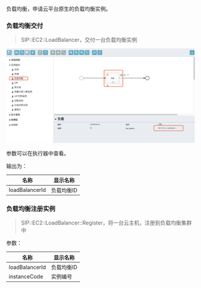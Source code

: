 负载均衡，申请云平台原生的负载均衡实例。

### 负载均衡交付

> SIP::EC2::LoadBalancer，交付一台负载均衡实例

![img](../image/loadbalance-stone.png)

参数可以在执行器中查看。

输出为：

| 名称             | 显示名称   |
| -------------- | ------ |
| loadBalancerId | 负载均衡ID |

### 负载均衡注册实例

> SIP::EC2::LoadBalancer::Register，将一台云主机，注册到负载均衡集群中

参数：

| 名称             | 显示名称   |
| -------------- | ------ |
| loadBalancerId | 负载均衡ID |
| instanceCode   | 实例编号   |

